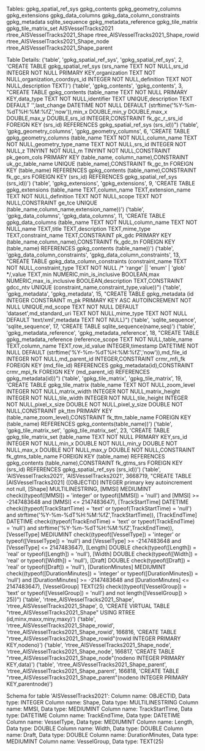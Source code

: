 Tables:
gpkg_spatial_ref_sys
gpkg_contents
gpkg_geometry_columns
gpkg_extensions
gpkg_data_columns
gpkg_data_column_constraints
gpkg_metadata
sqlite_sequence
gpkg_metadata_reference
gpkg_tile_matrix
gpkg_tile_matrix_set
AISVesselTracks2021
rtree_AISVesselTracks2021_Shape
rtree_AISVesselTracks2021_Shape_rowid
rtree_AISVesselTracks2021_Shape_node
rtree_AISVesselTracks2021_Shape_parent

Table Details:
('table', 'gpkg_spatial_ref_sys', 'gpkg_spatial_ref_sys', 2, 'CREATE TABLE gpkg_spatial_ref_sys (srs_name                  TEXT NOT NULL,srs_id                    INTEGER NOT NULL PRIMARY KEY,organization              TEXT NOT NULL,organization_coordsys_id  INTEGER NOT NULL,definition                TEXT NOT NULL,description               TEXT)')
('table', 'gpkg_contents', 'gpkg_contents', 3, "CREATE TABLE gpkg_contents (table_name   TEXT NOT NULL PRIMARY KEY,data_type    TEXT NOT NULL,identifier   TEXT UNIQUE,description  TEXT DEFAULT '',last_change  DATETIME NOT NULL DEFAULT (strftime('%Y-%m-%dT%H:%M:%fZ','now')),min_x        DOUBLE,min_y        DOUBLE,max_x        DOUBLE,max_y        DOUBLE,srs_id       INTEGER,CONSTRAINT fk_gc_r_srs_id FOREIGN KEY (srs_id) REFERENCES gpkg_spatial_ref_sys (srs_id))")
('table', 'gpkg_geometry_columns', 'gpkg_geometry_columns', 6, 'CREATE TABLE gpkg_geometry_columns (table_name  TEXT NOT NULL,column_name TEXT NOT NULL,geometry_type_name          TEXT NOT NULL,srs_id      INTEGER NOT NULL,z           TINYINT NOT NULL,m           TINYINT NOT NULL,CONSTRAINT pk_geom_cols PRIMARY KEY (table_name, column_name),CONSTRAINT uk_gc_table_name UNIQUE (table_name),CONSTRAINT fk_gc_tn FOREIGN KEY (table_name) REFERENCES gpkg_contents (table_name),CONSTRAINT fk_gc_srs FOREIGN KEY (srs_id) REFERENCES gpkg_spatial_ref_sys (srs_id))')
('table', 'gpkg_extensions', 'gpkg_extensions', 9, 'CREATE TABLE gpkg_extensions (table_name      TEXT,column_name     TEXT,extension_name  TEXT NOT NULL,definition      TEXT NOT NULL,scope           TEXT NOT NULL,CONSTRAINT ge_tce UNIQUE (table_name,column_name,extension_name))')
('table', 'gpkg_data_columns', 'gpkg_data_columns', 11, 'CREATE TABLE gpkg_data_columns (table_name      TEXT NOT NULL,column_name     TEXT NOT NULL,name            TEXT,title           TEXT,description     TEXT,mime_type       TEXT,constraint_name TEXT,CONSTRAINT pk_gdc PRIMARY KEY (table_name,column_name),CONSTRAINT fk_gdc_tn FOREIGN KEY (table_name) REFERENCES gpkg_contents (table_name))')
('table', 'gpkg_data_column_constraints', 'gpkg_data_column_constraints', 13, "CREATE TABLE gpkg_data_column_constraints (constraint_name   TEXT NOT NULL,constraint_type   TEXT NOT NULL /* 'range' || 'enum' | 'glob' */,value             TEXT,min               NUMERIC,min_is_inclusive  BOOLEAN,max               NUMERIC,max_is_inclusive  BOOLEAN,description       TEXT,CONSTRAINT gdcc_ntv UNIQUE (constraint_name,constraint_type,value))")
('table', 'gpkg_metadata', 'gpkg_metadata', 15, "CREATE TABLE gpkg_metadata (id                    INTEGER CONSTRAINT m_pk PRIMARY KEY ASC                      AUTOINCREMENT NOT NULL UNIQUE,md_scope              TEXT NOT NULL DEFAULT 'dataset',md_standard_uri       TEXT NOT NULL,mime_type             TEXT NOT NULL DEFAULT 'text/xml',metadata              TEXT NOT NULL)")
('table', 'sqlite_sequence', 'sqlite_sequence', 17, 'CREATE TABLE sqlite_sequence(name,seq)')
('table', 'gpkg_metadata_reference', 'gpkg_metadata_reference', 18, "CREATE TABLE gpkg_metadata_reference (reference_scope  TEXT NOT NULL,table_name       TEXT,column_name      TEXT,row_id_value     INTEGER,timestamp        DATETIME NOT NULL DEFAULT (strftime('%Y-%m-%dT%H:%M:%fZ','now')),md_file_id       INTEGER NOT NULL,md_parent_id     INTEGER,CONSTRAINT crmr_mfi_fk FOREIGN KEY (md_file_id) REFERENCES gpkg_metadata(id),CONSTRAINT crmr_mpi_fk FOREIGN KEY (md_parent_id) REFERENCES gpkg_metadata(id))")
('table', 'gpkg_tile_matrix', 'gpkg_tile_matrix', 19, 'CREATE TABLE gpkg_tile_matrix (table_name TEXT NOT NULL,zoom_level INTEGER NOT NULL,matrix_width INTEGER NOT NULL,matrix_height INTEGER NOT NULL,tile_width INTEGER NOT NULL,tile_height INTEGER NOT NULL,pixel_x_size DOUBLE NOT NULL,pixel_y_size DOUBLE NOT NULL,CONSTRAINT pk_ttm PRIMARY KEY (table_name,zoom_level),CONSTRAINT fk_ttm_table_name FOREIGN KEY (table_name) REFERENCES gpkg_contents(table_name))')
('table', 'gpkg_tile_matrix_set', 'gpkg_tile_matrix_set', 23, 'CREATE TABLE gpkg_tile_matrix_set (table_name TEXT NOT NULL PRIMARY KEY,srs_id     INTEGER NOT NULL,min_x      DOUBLE NOT NULL,min_y      DOUBLE NOT NULL,max_x      DOUBLE NOT NULL,max_y      DOUBLE NOT NULL,CONSTRAINT fk_gtms_table_name FOREIGN KEY (table_name) REFERENCES gpkg_contents (table_name),CONSTRAINT fk_gtms_srs FOREIGN KEY (srs_id) REFERENCES gpkg_spatial_ref_sys (srs_id))')
('table', 'AISVesselTracks2021', 'AISVesselTracks2021', 3668719, "CREATE TABLE [AISVesselTracks2021] ([OBJECTID] INTEGER primary key autoincrement not null, [Shape] MULTILINESTRING, [MMSI] MEDIUMINT check((typeof([MMSI]) = 'integer' or typeof([MMSI]) = 'null') and [MMSI] >= -2147483648 and [MMSI] <= 2147483647), [TrackStartTime] DATETIME check((typeof(TrackStartTime) = 'text' or typeof(TrackStartTime) = 'null') and strftime('%Y-%m-%dT%H:%M:%fZ',TrackStartTime)), [TrackEndTime] DATETIME check((typeof(TrackEndTime) = 'text' or typeof(TrackEndTime) = 'null') and strftime('%Y-%m-%dT%H:%M:%fZ',TrackEndTime)), [VesselType] MEDIUMINT check((typeof([VesselType]) = 'integer' or typeof([VesselType]) = 'null') and [VesselType] >= -2147483648 and [VesselType] <= 2147483647), [Length] DOUBLE check(typeof([Length]) = 'real' or typeof([Length]) = 'null'), [Width] DOUBLE check(typeof([Width]) = 'real' or typeof([Width]) = 'null'), [Draft] DOUBLE check(typeof([Draft]) = 'real' or typeof([Draft]) = 'null'), [DurationMinutes] MEDIUMINT check((typeof([DurationMinutes]) = 'integer' or typeof([DurationMinutes]) = 'null') and [DurationMinutes] >= -2147483648 and [DurationMinutes] <= 2147483647), [VesselGroup] TEXT(25) check((typeof([VesselGroup]) = 'text' or typeof([VesselGroup]) = 'null') and not length([VesselGroup]) > 25))")
('table', 'rtree_AISVesselTracks2021_Shape', 'rtree_AISVesselTracks2021_Shape', 0, 'CREATE VIRTUAL TABLE "rtree_AISVesselTracks2021_Shape" USING RTREE (id,minx,maxx,miny,maxy)')
('table', 'rtree_AISVesselTracks2021_Shape_rowid', 'rtree_AISVesselTracks2021_Shape_rowid', 166816, 'CREATE TABLE "rtree_AISVesselTracks2021_Shape_rowid"(rowid INTEGER PRIMARY KEY,nodeno)')
('table', 'rtree_AISVesselTracks2021_Shape_node', 'rtree_AISVesselTracks2021_Shape_node', 166817, 'CREATE TABLE "rtree_AISVesselTracks2021_Shape_node"(nodeno INTEGER PRIMARY KEY,data)')
('table', 'rtree_AISVesselTracks2021_Shape_parent', 'rtree_AISVesselTracks2021_Shape_parent', 166818, 'CREATE TABLE "rtree_AISVesselTracks2021_Shape_parent"(nodeno INTEGER PRIMARY KEY,parentnode)')

Schema for table 'AISVesselTracks2021':
Column name: OBJECTID, Data type: INTEGER
Column name: Shape, Data type: MULTILINESTRING
Column name: MMSI, Data type: MEDIUMINT
Column name: TrackStartTime, Data type: DATETIME
Column name: TrackEndTime, Data type: DATETIME
Column name: VesselType, Data type: MEDIUMINT
Column name: Length, Data type: DOUBLE
Column name: Width, Data type: DOUBLE
Column name: Draft, Data type: DOUBLE
Column name: DurationMinutes, Data type: MEDIUMINT
Column name: VesselGroup, Data type: TEXT(25)